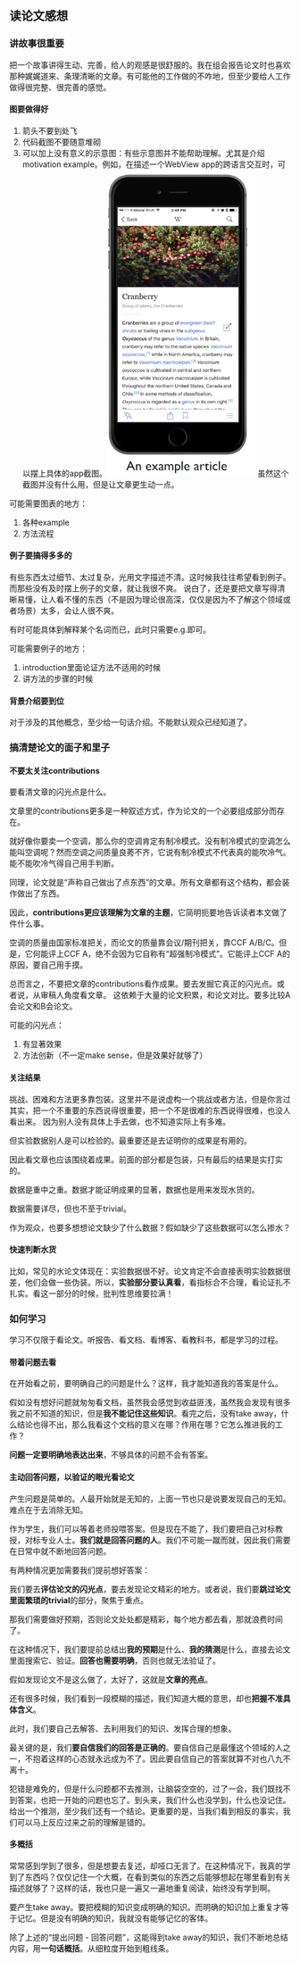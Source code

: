 ## 读论文感想

### 讲故事很重要
把一个故事讲得生动、完善，给人的观感是很舒服的。我在组会报告论文时也喜欢那种娓娓道来、条理清晰的文章。有可能他的工作做的不咋地，但至少要给人工作做得很完整、很完善的感觉。

#### 图要做得好
1. 箭头不要到处飞
2. 代码截图不要随意堆砌
3. 可以加上没有意义的示意图：有些示意图并不能帮助理解。尤其是介绍motivation example。例如，在描述一个WebView app的跨语言交互时，可以摆上具体的app截图。![](./2023-10-10-13-50-03.png) 虽然这个截图并没有什么用，但是让文章更生动一点。

可能需要图表的地方：
1. 各种example
2. 方法流程

#### 例子要搞得多多的

有些东西太过细节、太过复杂，光用文字描述不清。这时候我往往希望看到例子。而那些没有及时摆上例子的文章，就让我很不爽。
说白了，还是要把文章写得清晰易懂，让人看不懂的东西（不是因为理论很高深，仅仅是因为不了解这个领域或者场景）太多，会让人很不爽。

有时可能具体到解释某个名词而已，此时只需要e.g.即可。

可能需要例子的地方：
1. introduction里面论证方法不适用的时候
1. 讲方法的步骤的时候

#### 背景介绍要到位

对于涉及的其他概念，至少给一句话介绍。不能默认观众已经知道了。

### 搞清楚论文的面子和里子

#### 不要太关注contributions
要看清文章的闪光点是什么。

文章里的contributions更多是一种叙述方式，作为论文的一个必要组成部分而存在。

就好像你要卖一个空调，那么你的空调肯定有制冷模式。没有制冷模式的空调怎么能叫空调呢？然而空调之间质量良莠不齐，它说有制冷模式不代表真的能吹冷气。能不能吹冷气得自己用手判断。

同理，论文就是“声称自己做出了点东西”的文章。所有文章都有这个结构，都会装作做出了东西。

因此，**contributions更应该理解为文章的主题**，它简明扼要地告诉读者本文做了件什么事。

空调的质量由国家标准把关，而论文的质量靠会议/期刊把关，靠CCF A/B/C。但是，它何能评上CCF A，绝不会因为它自称有“超强制冷模式”。它能评上CCF A的原因，要自己用手摸。

总而言之，不要把文章的contributions看作成果。要去发掘它真正的闪光点。或者说，从审稿人角度看文章。
这依赖于大量的论文积累，和论文对比。要多比较A会论文和B会论文。

可能的闪光点：
1. 有显著效果
2. 方法创新（不一定make sense，但是效果好就够了）

#### 关注结果

挑战、困难和方法更多靠包装。这里并不是说虚构一个挑战或者方法，但是你言过其实，把一个不重要的东西说得很重要，把一个不是很难的东西说得很难，也没人看出来。
因为别人没有具体上手去做，也不知道实际上有多难。

但实验数据别人是可以检验的。最重要还是去证明你的成果是有用的。

因此看文章也应该围绕着成果。前面的部分都是包装，只有最后的结果是实打实的。

数据是重中之重。数据才能证明成果的显著，数据也是用来发现水货的。

数据需要详尽，但也不至于trivial。

作为观众，也要多想想论文缺少了什么数据？假如缺少了这些数据可以怎么掺水？


#### 快速判断水货

比如，常见的水论文体现在：实验数据很不好。论文肯定不会直接表明实验数据很差，他们会做一些伪装。所以，**实验部分要认真看**，看指标合不合理，看论证扎不扎实。看这一部分的时候，批判性思维要拉满！

### 如何学习

学习不仅限于看论文。听报告、看文档、看博客、看教科书，都是学习的过程。

#### 带着问题去看

在开始看之前，要明确自己的问题是什么？这样，我才能知道我的答案是什么。

假如没有想好问题就匆匆看文档，虽然我会感觉到收益匪浅，虽然我会发现有很多我之前不知道的知识，但是**我不能记住这些知识**。看完之后，没有take away，什么结论也得不出，那么我看这个文档的意义在哪？作用在哪？它怎么推进我的工作？

**问题一定要明确地表达出来**，不够具体的问题不会有答案。


#### 主动回答问题，以验证的眼光看论文

产生问题是简单的。人最开始就是无知的，上面一节也只是说要发现自己的无知。难点在于去消除无知。

作为学生，我们可以等着老师投喂答案。但是现在不能了，我们要把自己对标教授，对标专业人士。**我们就是回答问题的人**。我们不可能一蹴而就，因此我们需要在日常中就不断地回答问题。

有两种情况更加需要我们提前想好答案：

我们要去**评估论文的闪光点**，要去发现论文精彩的地方。或者说，我们要**跳过论文里面繁琐的trivial**的部分，聚焦于重点。

那我们需要做好预期，否则论文处处都是精彩，每个地方都去看，那就浪费时间了。

在这种情况下，我们要提前总结出**我的预期**是什么、**我的猜测**是什么，直接去论文里面搜索它、验证。**回答也需要明确**，否则也就无法验证了。

假如发现论文不是这么做了，太好了，这就是**文章的亮点**。

还有很多时候，我们看到一段模糊的描述，我们知道大概的意思，却也**把握不准具体含义**。

此时，我们要自己去解答、去利用我们的知识、发挥合理的想象。

最关键的是，我们**要自信我们的回答是正确的**。要自信自己是最懂这个领域的人之一，不抱着这样的心态就永远成为不了。因此要自信自己的答案就算不对也八九不离十。

犯错是难免的，但是什么问题都不去推测，让脑袋空空的，过了一会，我们既找不到答案，也把一开始的问题也忘了。到头来，我们什么也没学到，什么也没记住。
给出一个推测，至少我们还有一个结论。更重要的是，当我们看到相反的事实，我们可以马上反应过来之前的理解是错的。

#### 多概括

常常感到学到了很多，但是想要去复述，却哑口无言了。在这种情况下，我真的学到了东西吗？仅仅记住一个大概，在看到类似的东西之后能够想起在哪里看到有关描述就够了？这样的话，我也只是一遍又一遍地重复阅读，始终没有学到啊。

要产生take away。要把模糊的知识变成明确的知识。而明确的知识加上重复才等于记忆。但是没有明确的知识，我就没有能够记忆的客体。

除了上述的“提出问题 - 回答问题”，这能得到take away的知识，我们不断地总结内容，用**一句话概括**。从细粒度开始到粗线条。

